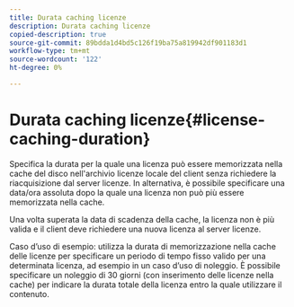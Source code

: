 ```yaml
---
title: Durata caching licenze
description: Durata caching licenze
copied-description: true
source-git-commit: 89bdda1d4bd5c126f19ba75a819942df901183d1
workflow-type: tm+mt
source-wordcount: '122'
ht-degree: 0%

---
```



# Durata caching licenze{#license-caching-duration}

Specifica la durata per la quale una licenza può essere memorizzata nella cache del disco nell&#39;archivio licenze locale del client senza richiedere la riacquisizione dal server licenze. In alternativa, è possibile specificare una data/ora assoluta dopo la quale una licenza non può più essere memorizzata nella cache.

Una volta superata la data di scadenza della cache, la licenza non è più valida e il client deve richiedere una nuova licenza al server licenze.

Caso d’uso di esempio: utilizza la durata di memorizzazione nella cache delle licenze per specificare un periodo di tempo fisso valido per una determinata licenza, ad esempio in un caso d’uso di noleggio. È possibile specificare un noleggio di 30 giorni (con inserimento delle licenze nella cache) per indicare la durata totale della licenza entro la quale utilizzare il contenuto.
